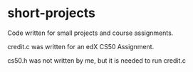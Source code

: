 # short-projects
Code written for small projects and course assignments.

credit.c was written for an edX CS50 Assignment.

cs50.h was not written by me, but it is needed to run credit.c
